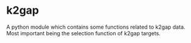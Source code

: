 # k2gap
A python module which contains some functions related to k2gap data. Most important being the selection function of k2gap targets.
